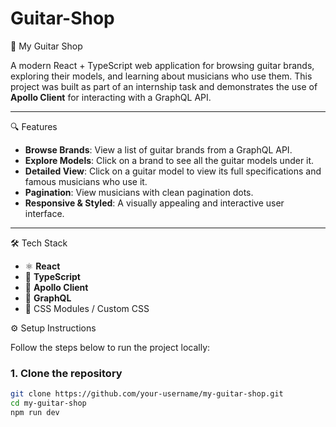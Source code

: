 # Guitar-Shop

🎸 My Guitar Shop

A modern React + TypeScript web application for browsing guitar brands, exploring their models, and learning about musicians who use them. This project was built as part of an internship task and demonstrates the use of **Apollo Client** for interacting with a GraphQL API.

---

🔍 Features

- **Browse Brands**: View a list of guitar brands from a GraphQL API.
- **Explore Models**: Click on a brand to see all the guitar models under it.
- **Detailed View**: Click on a guitar model to view its full specifications and famous musicians who use it.
- **Pagination**: View musicians with clean pagination dots.
- **Responsive & Styled**: A visually appealing and interactive user interface.

---

🛠️ Tech Stack

- ⚛️ **React**
- 🧠 **TypeScript**
- 🚀 **Apollo Client**
- 🔮 **GraphQL**
- 🎨 CSS Modules / Custom CSS


⚙️ Setup Instructions

Follow the steps below to run the project locally:

### 1. Clone the repository
```bash
git clone https://github.com/your-username/my-guitar-shop.git
cd my-guitar-shop
npm run dev

